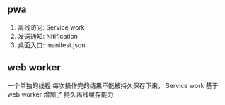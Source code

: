 ## pwa
1. 离线访问: Service work
2. 发送通知: Nitification
3. 桌面入口: manifest.json

## web worker
一个单独的线程
每次操作完的结果不能被持久保存下来，
Service work 基于 web worker 增加了 持久离线缓存能力
